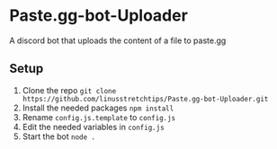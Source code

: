 # Paste.gg-bot-Uploader
A discord bot that uploads the content of a file to paste.gg

## Setup
1) Clone the repo `git clone https://github.com/linusstretchtips/Paste.gg-bot-Uploader.git`
2) Install the needed packages `npm install`
3) Rename `config.js.template` to `config.js`
4) Edit the needed variables in `config.js`
5) Start the bot `node .`
